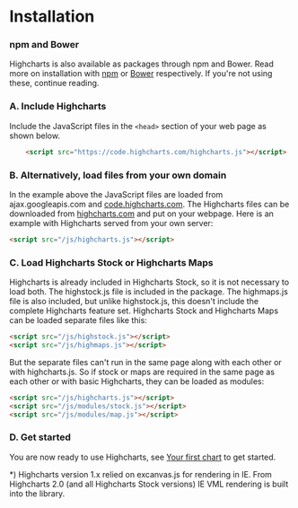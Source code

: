 Installation
===

### npm and Bower

Highcharts is also available as packages through npm and Bower. Read more on installation with [npm](https://highcharts.com/docs/getting-started/install-from-npm) or [Bower](https://highcharts.com/docs/getting-started/install-from-bower) respectively. If you're not using these, continue reading.

### A. Include Highcharts

Include the JavaScript files in the `<head>` section of your web page as shown below.

```html
    <script src="https://code.highcharts.com/highcharts.js"></script>
```

### B. Alternatively, load files from your own domain

In the example above the JavaScript files are loaded from ajax.googleapis.com and [code.highcharts.com](https://code.highcharts.com). The Highcharts files can be downloaded from [highcharts.com](https://www.highcharts.com/download/) and put on your webpage. Here is an example with Highcharts served from your own server:

```html
<script src="/js/highcharts.js"></script>
```

### C. Load Highcharts Stock or Highcharts Maps

Highcharts is already included in Highcharts Stock, so it is not necessary to load both. The highstock.js file is included in the package. The highmaps.js file is also included, but unlike highstock.js, this doesn't include the complete Highcharts feature set. Highcharts Stock and Highcharts Maps can be loaded separate files like this:

```html
<script src="/js/highstock.js"></script>
<script src="/js/highmaps.js"></script>
```

But the separate files can't run in the same page along with each other or with highcharts.js. So if stock or maps are required in the same page as each other or with basic Highcharts, they can be loaded as modules:

```html
<script src="/js/highcharts.js"></script>
<script src="/js/modules/stock.js"></script>
<script src="/js/modules/map.js"></script>
```

### D. Get started

You are now ready to use Highcharts, see [Your first chart](https://highcharts.com/docs/getting-started/your-first-chart) to get started.

*) Highcharts version 1.x relied on excanvas.js for rendering in IE. From Highcharts 2.0 (and all Highcharts Stock versions) IE VML rendering is built into the library.
